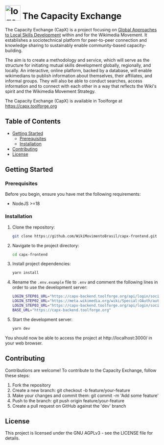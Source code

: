# <img src="https://upload.wikimedia.org/wikipedia/commons/f/f5/Capx-logo-redux.svg" alt="logo of the Capacity Exchange" width="50" title="Capacity Exchange" style="transform:translateY(5px)"> The Capacity Exchange

The Capacity Exchange (CapX) is a project focusing on [Global Approaches to Local Skills Development](https://meta.wikimedia.org/wiki/Movement_Strategy/Initiatives/Global_Approach_for_Local_Skill_Development) within and for the Wikimedia Movement. It establishes a sociotechnical platform for peer-to-peer connection and knowledge sharing to sustainably enable community-based capacity-building.

The aim is to create a methodology and service, which will serve as the structure for initiating mutual skills development globally, regionally, and locally. An interactive, online platform, backed by a database, will enable wikimedians to publish information about themselves, their affiliates, and informal groups. They will also be able to conduct searches, access information and to connect with each other in a way that reflects the Wiki's spirit and the Wikimedia Movement Strategy.

The Capacity Exchange (CapX) is available in Toolforge at https://capx.toolforge.org

## Table of Contents

- [Getting Started](#getting-started)
  - [Prerequisites](#prerequisites)
  - [Installation](#installation)
- [Contributing](#contributing)
- [License](#license)

## Getting Started

### Prerequisites

Before you begin, ensure you have met the following requirements:

- NodeJS >=18

### Installation

1. Clone the repository:

   ```bash
   git clone https://github.com/WikiMovimentoBrasil/capx-frontend.git
   ```

2. Navigate to the project directory:

   ```bash
   cd capx-frontend
   ```

3. Install project dependencies:

   ```bash
   yarn install
   ```

4. Rename the `.env.example` file to `.env` and comment the following lines in order to use the development server:

   ```bash
   LOGIN_STEP01_URL="https://capx-backend.toolforge.org/api/login/social/knox/mediawiki/"
   LOGIN_STEP02_URL="https://meta.wikimedia.org/wiki/Special:OAuth/authorize"
   LOGIN_STEP03_URL="https://capx-backend.toolforge.org/api/login/social/knox_user/mediawiki/"
   BASE_URL="https://capx-backend.toolforge.org"
   ```

5. Start the development server:

   ```bash
   yarn dev
   ```

You should now be able to access the project at http://localhost:3000/ in your web browser.

## Contributing

Contributions are welcome! To contribute to the Capacity Exchange, follow these steps:

1. Fork the repository
2. Create a new branch: git checkout -b feature/your-feature
3. Make your changes and commit them: git commit -m 'Add some feature'
4. Push to the branch: git push origin feature/your-feature
5. Create a pull request on GitHub against the 'dev' branch

## License

This project is licensed under the GNU AGPLv3 - see the LICENSE file for details.
